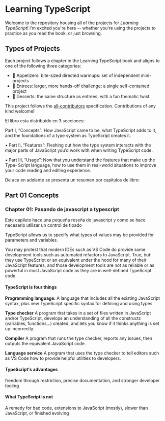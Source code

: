 <!-- prettier-ignore-start -->
<!-- markdownlint-disable -->

<!-- markdownlint-restore -->
<!-- prettier-ignore-end -->
# Learning TypeScript

Welcome to the repository housing all of the projects for _Learning TypeScript_!
I'm excited you're here -- whether you're using the projects to practice as you read the book, or just browsing.

## Types of Projects

Each project follows a chapter in the Learning TypeScript book and aligns to one of the following three categories:

- 🥗 Appetizers: bite-sized directed warmups: set of independent mini-projects
- 🍲 Entrees: larger, more hands-off challenge: a single self-contained project
- 🍰 Desserts: the same structure as entrees, with a fun thematic twist

<!-- ALL-CONTRIBUTORS-LIST:END -->

This project follows the [all-contributors](https://github.com/all-contributors/all-contributors) specification. Contributions of any kind welcome!

El libro esta distribuido en 3 secciones:

Part I, “Concepts”: How JavaScript came to be, what TypeScript adds to it, and
the foundations of a type system as TypeScript creates it.

• Part II, “Features”: Fleshing out how the type system interacts with the major
parts of JavaScript you’d work with when writing TypeScript code.

• Part III, “Usage”: Now that you understand the features that make up the Type‐
Script language, how to use them in real-world situations to improve your code
reading and editing experience.

De aca en adelante se presenta un resumen por capitulos de libro:

## Part 01 Concepts

### Chapter 01: Pasando de javascript a typescript

Este capiluto hace una pequeña reseña de javascript y como se hace necesario utilizar un control de tipado

TypeScript allows us to specify what types of values may be provided for parameters and variables.

You may protest that modern IDEs such as VS Code do provide some development tools such as automated refactors to JavaScript. True, but: they use TypeScript or an equivalent under the hood for many of their JavaScript features, and those development tools are not as reliable or as powerful in most JavaScript code as they are in well-defined TypeScript code.

#### TypeScript is four things

**Programming language:**
A language that includes all the existing JavaScript syntax, plus new TypeScript specific syntax for defining and using types.

**Type checker**
A program that takes in a set of files written in JavaScript and/or TypeScript,
develops an understanding of all the constructs (variables, functions…) created,
and lets you know if it thinks anything is set up incorrectly.

**Compiler**
A program that runs the type checker, reports any issues, then outputs the
equivalent JavaScript code.

**Language service**
A program that uses the type checker to tell editors such as VS Code how to
provide helpful utilities to developers.

#### TypeScript's advantages

freedom through restriction, precise documentation, and stronger developer tooling

#### What TypeScript is not

A remedy for bad code, extensions to JavaScript (mostly), slower than JavaScript, or finished evolving
